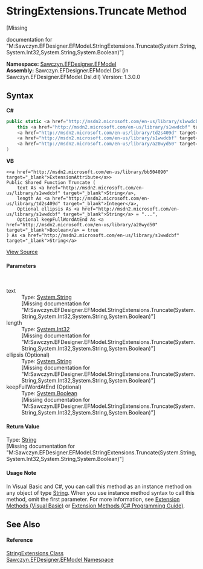 # StringExtensions.Truncate Method 
 

\[Missing <summary> documentation for "M:Sawczyn.EFDesigner.EFModel.StringExtensions.Truncate(System.String,System.Int32,System.String,System.Boolean)"\]

**Namespace:**&nbsp;<a href="N_Sawczyn_EFDesigner_EFModel">Sawczyn.EFDesigner.EFModel</a><br />**Assembly:**&nbsp;Sawczyn.EFDesigner.EFModel.Dsl (in Sawczyn.EFDesigner.EFModel.Dsl.dll) Version: 1.3.0.0

## Syntax

**C#**<br />
``` C#
public static <a href="http://msdn2.microsoft.com/en-us/library/s1wwdcbf" target="_blank">string</a> Truncate(
	this <a href="http://msdn2.microsoft.com/en-us/library/s1wwdcbf" target="_blank">string</a> text,
	<a href="http://msdn2.microsoft.com/en-us/library/td2s409d" target="_blank">int</a> length,
	<a href="http://msdn2.microsoft.com/en-us/library/s1wwdcbf" target="_blank">string</a> ellipsis = "...",
	<a href="http://msdn2.microsoft.com/en-us/library/a28wyd50" target="_blank">bool</a> keepFullWordAtEnd = true
)
```

**VB**<br />
``` VB
<<a href="http://msdn2.microsoft.com/en-us/library/bb504090" target="_blank">ExtensionAttribute</a>>
Public Shared Function Truncate ( 
	text As <a href="http://msdn2.microsoft.com/en-us/library/s1wwdcbf" target="_blank">String</a>,
	length As <a href="http://msdn2.microsoft.com/en-us/library/td2s409d" target="_blank">Integer</a>,
	Optional ellipsis As <a href="http://msdn2.microsoft.com/en-us/library/s1wwdcbf" target="_blank">String</a> = "...",
	Optional keepFullWordAtEnd As <a href="http://msdn2.microsoft.com/en-us/library/a28wyd50" target="_blank">Boolean</a> = true
) As <a href="http://msdn2.microsoft.com/en-us/library/s1wwdcbf" target="_blank">String</a>
```

<a href="https://github.com/msawczyn/EFDesigner/tree/master/src/Dsl/CustomCode/Extensions/StringExtensions.cs#L8" title="View the source code">View Source</a><br />

#### Parameters
&nbsp;<dl><dt>text</dt><dd>Type: <a href="http://msdn2.microsoft.com/en-us/library/s1wwdcbf" target="_blank">System.String</a><br />\[Missing <param name="text"/> documentation for "M:Sawczyn.EFDesigner.EFModel.StringExtensions.Truncate(System.String,System.Int32,System.String,System.Boolean)"\]</dd><dt>length</dt><dd>Type: <a href="http://msdn2.microsoft.com/en-us/library/td2s409d" target="_blank">System.Int32</a><br />\[Missing <param name="length"/> documentation for "M:Sawczyn.EFDesigner.EFModel.StringExtensions.Truncate(System.String,System.Int32,System.String,System.Boolean)"\]</dd><dt>ellipsis (Optional)</dt><dd>Type: <a href="http://msdn2.microsoft.com/en-us/library/s1wwdcbf" target="_blank">System.String</a><br />\[Missing <param name="ellipsis"/> documentation for "M:Sawczyn.EFDesigner.EFModel.StringExtensions.Truncate(System.String,System.Int32,System.String,System.Boolean)"\]</dd><dt>keepFullWordAtEnd (Optional)</dt><dd>Type: <a href="http://msdn2.microsoft.com/en-us/library/a28wyd50" target="_blank">System.Boolean</a><br />\[Missing <param name="keepFullWordAtEnd"/> documentation for "M:Sawczyn.EFDesigner.EFModel.StringExtensions.Truncate(System.String,System.Int32,System.String,System.Boolean)"\]</dd></dl>

#### Return Value
Type: <a href="http://msdn2.microsoft.com/en-us/library/s1wwdcbf" target="_blank">String</a><br />\[Missing <returns> documentation for "M:Sawczyn.EFDesigner.EFModel.StringExtensions.Truncate(System.String,System.Int32,System.String,System.Boolean)"\]

#### Usage Note
In Visual Basic and C#, you can call this method as an instance method on any object of type <a href="http://msdn2.microsoft.com/en-us/library/s1wwdcbf" target="_blank">String</a>. When you use instance method syntax to call this method, omit the first parameter. For more information, see <a href="http://msdn.microsoft.com/en-us/library/bb384936.aspx">Extension Methods (Visual Basic)</a> or <a href="http://msdn.microsoft.com/en-us/library/bb383977.aspx">Extension Methods (C# Programming Guide)</a>.

## See Also


#### Reference
<a href="T_Sawczyn_EFDesigner_EFModel_StringExtensions">StringExtensions Class</a><br /><a href="N_Sawczyn_EFDesigner_EFModel">Sawczyn.EFDesigner.EFModel Namespace</a><br />